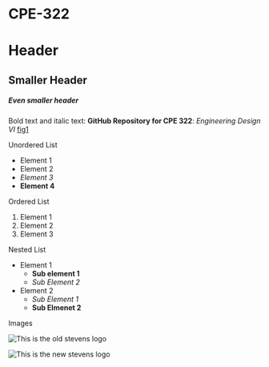 # CPE-322
# Header 
## Smaller Header
##### Even smaller header

Bold text and italic text: **GitHub Repository for CPE 322**: *Engineering Design VI*
[fig1](https://sit.instructure.com/courses/64902/files/10881934/preview)

Unordered List
- Element 1
- Element 2
- *Element 3*
- **Element 4**

Ordered List
1. Element 1
2. Element 2
3. Element 3

Nested List
- Element 1
  - **Sub element 1**
  - *Sub Element 2*
- Element 2
  - *Sub Element 1*
  - **Sub Elmenet 2**
 
 Images
 
 ![This is the old stevens logo](https://encrypted-tbn0.gstatic.com/images?q=tbn:ANd9GcR-eSgV8l6fRGhmhw5UreaJC-7vObKKygAyaCAcieKjsQ&s)
 
 ![This is the new stevens logo](https://encrypted-tbn0.gstatic.com/images?q=tbn:ANd9GcQUnLrEVnMrIppjkSitLs4ldXKpTmcUXxbliYBVI9OYmxAY-YeSjZOGNJ0qk311STsa8yI&usqp=CAU)
  
 
